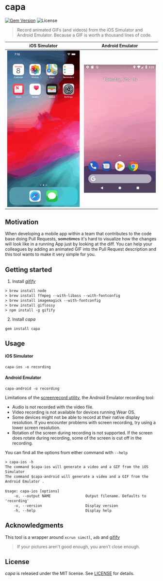 # capa

[![Gem Version](https://badge.fury.io/rb/capa.svg)](https://badge.fury.io/rb/capa)
![License](https://img.shields.io/badge/License-MIT-yellow.svg)
> Record animated GIFs (and videos) from the iOS Simulator and Android Emulator. Because a GIF is worth a thousand lines of code.

|   iOS Simulator  |   Android Emulator   |
|:----------------:|:--------------------:|
| ![](ios.mp4.gif) | ![](android.mp4.gif) |

## Motivation
When developing a mobile app within a team that contributes to the code base doing Pull Requests, ~~sometimes~~ it's hard to visualize how the changes will look like in a running App just by looking at the diff. You can help your colleagues by adding an animated GIF into the Pull Request description and this tool wants to make it very simple for you.

## Getting started
1. Install _[gifify](https://github.com/vvo/gifify)_
```shell
> brew install node
> brew install ffmpeg --with-libass --with-fontconfig
> brew install imagemagick --with-fontconfig
> brew install giflossy
> npm install -g gifify
```

2. Install _capa_
```shell
gem install capa
```

## Usage

#### iOS Simulator
```shell
capa-ios -o recording
```

#### Android Emulator
```shell
capa-android -o recording
```

Limitations of the [screenrecord utility](https://developer.android.com/studio/command-line/adb#screenrecord), the Android Emulator recording tool:

* Audio is not recorded with the video file.
* Video recording is not available for devices running Wear OS.
* Some devices might not be able to record at their native display resolution. If you encounter problems with screen recording, try using a lower screen resolution.
* Rotation of the screen during recording is not supported. If the screen does rotate during recording, some of the screen is cut off in the recording.


You can find all the options from either command with `--help`

```shell
> capa-ios -h
The command $capa-ios will generate a video and a GIF from the iOS Simulator
The command $capa-android will generate a video and a GIF from the Android Emulator .

Usage: capa-ios [options]
    -o, --output NAME                Output filename. Defaults to 'recording'
    -v, --version                    Display version
    -h, --help                       Display help
```

## Acknowledgments
This tool is a wrapper around `xcrun simctl`, `adb` and [gifify](https://github.com/vvo/gifify)
> If your pictures aren't good enough, you aren't close enough.

## License
_capa_ is released under the MIT license. See [LICENSE](LICENSE) for details.